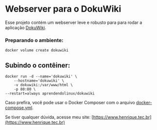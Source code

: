 ﻿# Webserver para o DokuWiki

Esse projeto contém um webserver leve e robusto para para rodar a aplicação [DokuWiki](https://www.dokuwiki.org/dokuwiki).

### Preparando o ambiente:

    docker volume create dokuwiki

## Subindo o contêiner:

    docker run -d --name='dokuwiki' \
	    --hostname='dokuwiki' \
	    -v dokuwiki:/var/www/html \
	    -p 80:80 \
	--restart=always aprendendolinux/dokuwiki

Caso prefira, você pode usar o Docker Composer com o arquivo [docker-compose.yml](https://github.com/AprendendoLinux/dokuwiki/blob/main/docker-compose.yml).

Se tiver qualquer dúvida, acesse meu site:
[https://www.henrique.tec.br](https://www.henrique.tec.br)
